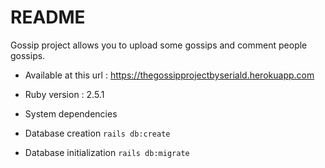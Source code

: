 # README

Gossip project allows you to upload some gossips and comment people gossips.
* Available at this url : https://thegossipprojectbyseriald.herokuapp.com

* Ruby version :
2.5.1

* System dependencies


* Database creation
``` rails db:create ```

* Database initialization
``` rails db:migrate ```
